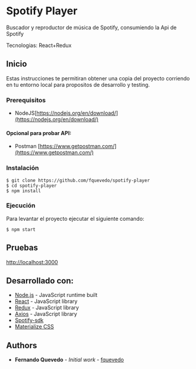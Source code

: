 # Spotify Player

Buscador y reproductor de música de Spotify, consumiendo la Api de Spotify

Tecnologias: React+Redux

## Inicio
Estas instrucciones te permitiran obtener una copia del proyecto corriendo en tu entorno local para propositos de desarrollo y testing.

### Prerequisitos
* NodeJS[https://nodejs.org/en/download/](https://nodejs.org/en/download/)

#### Opcional para probar API:
* Postman [https://www.getpostman.com/](https://www.getpostman.com/)

### Instalación
```
$ git clone https://github.com/fquevedo/spotify-player
$ cd spotify-player
$ npm install
```

### Ejecución
Para levantar el proyecto ejecutar el siguiente comando:
```
$ npm start
```
## Pruebas
[http://localhost:3000](https://localhost:3000)


## Desarrollado con:
* [Node.js](https://nodejs.org/es/) - JavaScript runtime built 
* [React](https://es.reactjs.org) - JavaScript library
* [Redux](https://es.redux.js.org/) - JavaScript library
* [Axios](https://www.npmjs.com/package/axios) - JavaScript library
* [Spotify-sdk](https://developer.spotify.com/)
* [Materialize CSS](https://materializecss.com/)


## Authors
* **Fernando Quevedo** - *Initial work* - [fquevedo](https://github.com/fquevedo)
